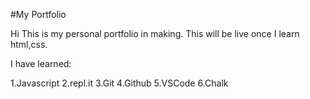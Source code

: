 #My Portfolio

Hi This is my personal portfolio in making. This will be live once I learn html,css.

I have learned:

1.Javascript
2.repl.it
3.Git
4.Github
5.VSCode
6.Chalk
